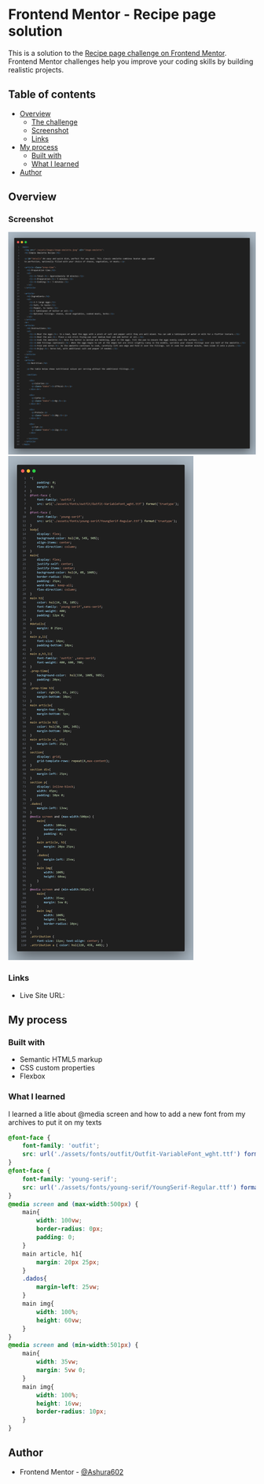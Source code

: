 # Frontend Mentor - Recipe page solution

This is a solution to the [Recipe page challenge on Frontend Mentor](https://www.frontendmentor.io/challenges/recipe-page-KiTsR8QQKm). Frontend Mentor challenges help you improve your coding skills by building realistic projects. 

## Table of contents

- [Overview](#overview)
  - [The challenge](#the-challenge)
  - [Screenshot](#screenshot)
  - [Links](#links)
- [My process](#my-process)
  - [Built with](#built-with)
  - [What I learned](#what-i-learned)
- [Author](#author)




## Overview

### Screenshot

![HTML-CODE](./assets/images/html-code.png)
![CSS-CODE](./assets/images/CSS-code.png)


### Links

- Live Site URL: [](https://recipe-page-six-gamma.vercel.app)

## My process

### Built with

- Semantic HTML5 markup
- CSS custom properties
- Flexbox

### What I learned

I learned a litle about @media screen and how to add a new font from my archives to put it on my texts


```css
@font-face {
    font-family: 'outfit';
    src: url('./assets/fonts/outfit/Outfit-VariableFont_wght.ttf') format('truetype');
}
@font-face {
    font-family: 'young-serif';
    src: url('./assets/fonts/young-serif/YoungSerif-Regular.ttf') format('truetype');
}
@media screen and (max-width:500px) {
    main{
        width: 100vw;
        border-radius: 0px;
        padding: 0;
    }
    main article, h1{
        margin: 20px 25px;
    }
    .dados{
        margin-left: 25vw;
    }
    main img{
        width: 100%;
        height: 60vw;
    }
}
@media screen and (min-width:501px) {
    main{
        width: 35vw;
        margin: 5vw 0;
    }
    main img{
        width: 100%;
        height: 16vw;
        border-radius: 10px;
    }
}
```

## Author

- Frontend Mentor - [@Ashura602](https://www.frontendmentor.io/profile/Ashura602)
